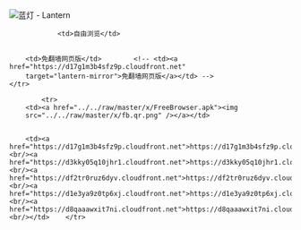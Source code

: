 

<img src="../../raw/master/x/8e0a2b81.c82003be.LanternYellow2.png" alt="蓝灯 - Lantern"/>
<table>
    <tr>
                
                <td>自由浏览</td>
        
        
        <td>免翻墙网页版</td>        <!-- <td><a href="https://d17g1m3b4sfz9p.cloudfront.net"
        target="lantern-mirror">免翻墙网页版</a></td> -->
    </tr>
    
            <tr>
        <td><a href="../../raw/master/x/FreeBrowser.apk"><img
        src="../../raw/master/x/fb.qr.png" /></a></td>

        
        <td><a href="https://d17g1m3b4sfz9p.cloudfront.net">https://d17g1m3b4sfz9p.cloudfront.net</a><br/><a href="https://d3kky05q10jhr1.cloudfront.net">https://d3kky05q10jhr1.cloudfront.net</a><br/><a href="https://df2tr0ruz6dyv.cloudfront.net">https://df2tr0ruz6dyv.cloudfront.net</a><br/><a href="https://d1e3ya9z0tp6xj.cloudfront.net">https://d1e3ya9z0tp6xj.cloudfront.net</a><br/><a href="https://d8qaaawxit7ni.cloudfront.net">https://d8qaaawxit7ni.cloudfront.net</a><br/></td>    </tr>
</table>
